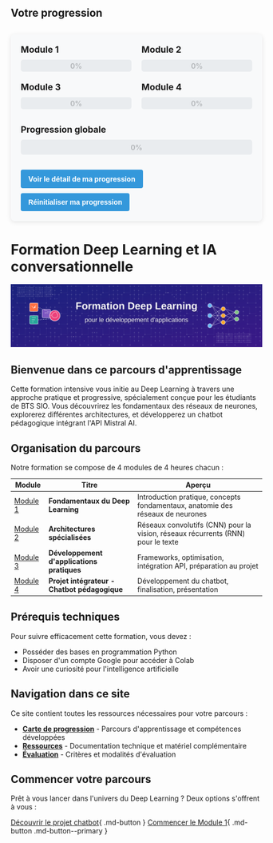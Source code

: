 ## Votre progression

<div class="progress-container">
    <div class="progress-overview">
        <div class="progress-module">
            <h3>Module 1</h3>
            <div class="progress-bar-container">
                <div class="progress-bar" id="module1-progress"></div>
                <span class="progress-text" id="module1-text">0%</span>
            </div>
        </div>
        <div class="progress-module">
            <h3>Module 2</h3>
            <div class="progress-bar-container">
                <div class="progress-bar" id="module2-progress"></div>
                <span class="progress-text" id="module2-text">0%</span>
            </div>
        </div>
        <div class="progress-module">
            <h3>Module 3</h3>
            <div class="progress-bar-container">
                <div class="progress-bar" id="module3-progress"></div>
                <span class="progress-text" id="module3-text">0%</span>
            </div>
        </div>
        <div class="progress-module">
            <h3>Module 4</h3>
            <div class="progress-bar-container">
                <div class="progress-bar" id="module4-progress"></div>
                <span class="progress-text" id="module4-text">0%</span>
            </div>
        </div>
    </div>
    <div class="global-progress">
        <h3>Progression globale</h3>
        <div class="progress-bar-container">
            <div class="progress-bar" id="global-progress"></div>
            <span class="progress-text" id="global-text">0%</span>
        </div>
    </div>
    <div class="progress-actions">
        <a href="suivi-progression/" class="progress-button">Voir le détail de ma progression</a>
        <button class="progress-button" onclick="resetProgress()">Réinitialiser ma progression</button>
    </div>
</div>

<style>
.progress-container {
    background-color: #f8f9fa;
    border-radius: 8px;
    padding: 20px;
    margin: 30px 0;
    box-shadow: 0 2px 10px rgba(0,0,0,0.1);
}

.progress-overview {
    display: grid;
    grid-template-columns: repeat(auto-fit, minmax(200px, 1fr));
    gap: 20px;
    margin-bottom: 30px;
}

.progress-module h3, .global-progress h3 {
    margin-top: 0;
    margin-bottom: 10px;
    font-size: 1.1rem;
}

.progress-bar-container {
    background-color: #e9ecef;
    border-radius: 5px;
    height: 24px;
    position: relative;
    overflow: hidden;
}

.progress-bar {
    background-color: #3498db;
    height: 100%;
    width: 0%;
    transition: width 0.3s ease;
}

.progress-text {
    position: absolute;
    top: 50%;
    left: 50%;
    transform: translate(-50%, -50%);
    color: #333;
    font-weight: bold;
    mix-blend-mode: difference;
}

.global-progress {
    margin-bottom: 30px;
}

.global-progress .progress-bar-container {
    height: 30px;
}

.global-progress .progress-bar {
    background-color: #27ae60;
}

.progress-actions {
    display: flex;
    justify-content: space-between;
    flex-wrap: wrap;
    gap: 10px;
}

.progress-button {
    background-color: #3498db;
    color: white;
    text-decoration: none;
    border: none;
    padding: 10px 15px;
    border-radius: 4px;
    cursor: pointer;
    font-weight: bold;
    transition: background-color 0.3s;
    font-size: 14px;
}

.progress-button:hover {
    background-color: #2980b9;
}
</style>

<script>
// Configuration des sections par module
const moduleConfig = {
    module1: {
        sections: [
            'module1-intro-pratique',
            'module1-concepts-fondamentaux',
            'module1-mini-projet',
            'module1-auto-evaluation'
        ],
        totalActivities: 10
    },
    module2: {
        sections: [
            'module2-reseaux-convolutifs',
            'module2-reseaux-recurrents',
            'module2-challenge-amelioration'
        ],
        totalActivities: 10
    },
    module3: {
        sections: [
            'module3-frameworks',
            'module3-integration',
            'module3-preparation-projet'
        ],
        totalActivities: 9
    },
    module4: {
        sections: [
            'module4-developpement',
            'module4-finalisation',
            'module4-presentation'
        ],
        totalActivities: 10
    }
};

// Calculer et afficher la progression
function updateProgressBars() {
    const progress = JSON.parse(localStorage.getItem('dl-progress') || '{}');
    
    // Progression par module
    let totalCompleted = 0;
    let totalActivities = 0;
    
    Object.keys(moduleConfig).forEach(moduleId => {
        const module = moduleConfig[moduleId];
        let moduleCompleted = 0;
        
        // Compter les sections complétées dans ce module
        module.sections.forEach(section => {
            if (progress[section] && progress[section].completed) {
                moduleCompleted++;
            }
        });
        
        // Calculer le pourcentage pour ce module
        const modulePercentage = Math.round((moduleCompleted / module.totalActivities) * 100);
        
        // Mettre à jour la barre de progression du module
        document.getElementById(`${moduleId}-progress`).style.width = `${modulePercentage}%`;
        document.getElementById(`${moduleId}-text`).textContent = `${modulePercentage}%`;
        
        // Mettre à jour les totaux pour la progression globale
        totalCompleted += moduleCompleted;
        totalActivities += module.totalActivities;
    });
    
    // Calculer et afficher la progression globale
    const globalPercentage = Math.round((totalCompleted / totalActivities) * 100);
    document.getElementById('global-progress').style.width = `${globalPercentage}%`;
    document.getElementById('global-text').textContent = `${globalPercentage}%`;
}

// Réinitialiser toute la progression
function resetProgress() {
    if (confirm('Êtes-vous sûr de vouloir réinitialiser toute votre progression ? Cette action est irréversible.')) {
        localStorage.removeItem('dl-progress');
        updateProgressBars();
        alert('Votre progression a été réinitialisée.');
    }
}

// Mettre à jour les barres de progression au chargement de la page
window.addEventListener('DOMContentLoaded', updateProgressBars);
</script>


# Formation Deep Learning et IA conversationnelle

![Banner Deep Learning](images/banner-dl.svg)

## Bienvenue dans ce parcours d'apprentissage

Cette formation intensive vous initie au Deep Learning à travers une approche pratique et progressive, spécialement conçue pour les étudiants de BTS SIO. Vous découvrirez les fondamentaux des réseaux de neurones, explorerez différentes architectures, et développerez un chatbot pédagogique intégrant l'API Mistral AI.

## Organisation du parcours

Notre formation se compose de 4 modules de 4 heures chacun :

| Module | Titre | Aperçu |
|--------|-------|--------|
| [Module 1](module1/index.md) | **Fondamentaux du Deep Learning** | Introduction pratique, concepts fondamentaux, anatomie des réseaux de neurones |
| [Module 2](module2/index.md) | **Architectures spécialisées** | Réseaux convolutifs (CNN) pour la vision, réseaux récurrents (RNN) pour le texte |
| [Module 3](module3/index.md) | **Développement d'applications pratiques** | Frameworks, optimisation, intégration API, préparation au projet |
| [Module 4](module4/index.md) | **Projet intégrateur - Chatbot pédagogique** | Développement du chatbot, finalisation, présentation |

## Prérequis techniques

Pour suivre efficacement cette formation, vous devez :

 - Posséder des bases en programmation Python
 - Disposer d'un compte Google pour accéder à Colab
 - Avoir une curiosité pour l'intelligence artificielle

## Navigation dans ce site

Ce site contient toutes les ressources nécessaires pour votre parcours :

- **[Carte de progression](carte-progression.md)** - Parcours d'apprentissage et compétences développées
- **[Ressources](ressources/index.md)** - Documentation technique et matériel complémentaire
- **[Évaluation](evaluation/index.md)** - Critères et modalités d'évaluation

## Commencer votre parcours

Prêt à vous lancer dans l'univers du Deep Learning ? Deux options s'offrent à vous :

[Découvrir le projet chatbot](presentation.md){ .md-button }
[Commencer le Module 1](module1/index.md){ .md-button .md-button--primary }